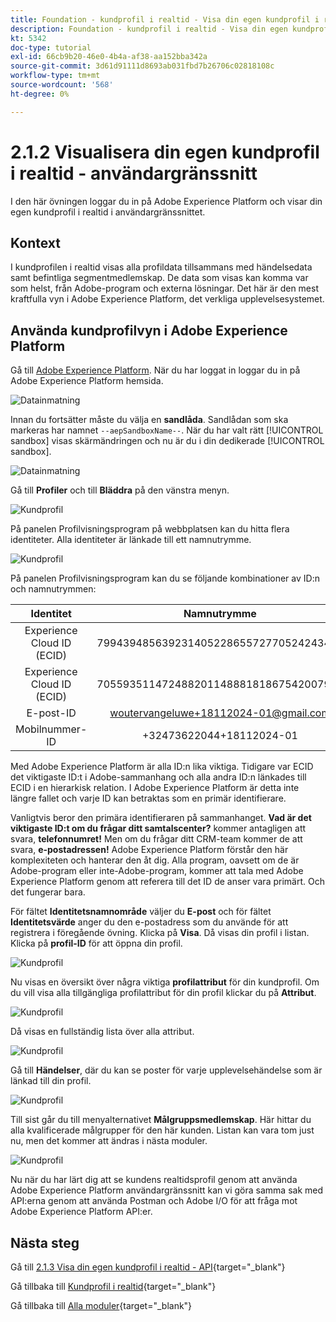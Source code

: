 ```yaml
---
title: Foundation - kundprofil i realtid - Visa din egen kundprofil i realtid - användargränssnitt
description: Foundation - kundprofil i realtid - Visa din egen kundprofil i realtid - användargränssnitt
kt: 5342
doc-type: tutorial
exl-id: 66cb9b20-46e0-4b4a-af38-aa152bba342a
source-git-commit: 3d61d91111d8693ab031fbd7b26706c02818108c
workflow-type: tm+mt
source-wordcount: '568'
ht-degree: 0%

---
```


# 2.1.2 Visualisera din egen kundprofil i realtid - användargränssnitt

I den här övningen loggar du in på Adobe Experience Platform och visar din egen kundprofil i realtid i användargränssnittet.

## Kontext

I kundprofilen i realtid visas alla profildata tillsammans med händelsedata samt befintliga segmentmedlemskap. De data som visas kan komma var som helst, från Adobe-program och externa lösningar. Det här är den mest kraftfulla vyn i Adobe Experience Platform, det verkliga upplevelsesystemet.

## Använda kundprofilvyn i Adobe Experience Platform

Gå till [Adobe Experience Platform](https://experience.adobe.com/platform). När du har loggat in loggar du in på Adobe Experience Platform hemsida.

![Datainmatning](../../datacollection/dc1.2/images/home.png)

Innan du fortsätter måste du välja en **sandlåda**. Sandlådan som ska markeras har namnet ``--aepSandboxName--``. När du har valt rätt [!UICONTROL sandbox] visas skärmändringen och nu är du i din dedikerade [!UICONTROL sandbox].

![Datainmatning](../../datacollection/dc1.2/images/sb1.png)

Gå till **Profiler** och till **Bläddra** på den vänstra menyn.

![Kundprofil](./images/homemenu.png)

På panelen Profilvisningsprogram på webbplatsen kan du hitta flera identiteter. Alla identiteter är länkade till ett namnutrymme.

![Kundprofil](./images/identities.png)

På panelen Profilvisningsprogram kan du se följande kombinationer av ID:n och namnutrymmen:

| Identitet | Namnutrymme |
|:-------------:| :---------------:|
| Experience Cloud ID (ECID) | 79943948563923140522865572770524243489 |
| Experience Cloud ID (ECID) | 70559351147248820114888181867542007989 |
| E-post-ID | woutervangeluwe+18112024-01@gmail.com |
| Mobilnummer-ID | +32473622044+18112024-01 |

Med Adobe Experience Platform är alla ID:n lika viktiga. Tidigare var ECID det viktigaste ID:t i Adobe-sammanhang och alla andra ID:n länkades till ECID i en hierarkisk relation. I Adobe Experience Platform är detta inte längre fallet och varje ID kan betraktas som en primär identifierare.

Vanligtvis beror den primära identifieraren på sammanhanget. **Vad är det viktigaste ID:t om du frågar ditt samtalscenter?** kommer antagligen att svara, **telefonnumret!** Men om du frågar ditt CRM-team kommer de att svara, **e-postadressen!** Adobe Experience Platform förstår den här komplexiteten och hanterar den åt dig. Alla program, oavsett om de är Adobe-program eller inte-Adobe-program, kommer att tala med Adobe Experience Platform genom att referera till det ID de anser vara primärt. Och det fungerar bara.

För fältet **Identitetsnamnområde** väljer du **E-post** och för fältet **Identitetsvärde** anger du den e-postadress som du använde för att registrera i föregående övning. Klicka på **Visa**. Då visas din profil i listan. Klicka på **profil-ID** för att öppna din profil.

![Kundprofil](./images/popupecid.png)

Nu visas en översikt över några viktiga **profilattribut** för din kundprofil. Om du vill visa alla tillgängliga profilattribut för din profil klickar du på **Attribut**.

![Kundprofil](./images/profile.png)

Då visas en fullständig lista över alla attribut.

![Kundprofil](./images/profilattr.png)

Gå till **Händelser**, där du kan se poster för varje upplevelsehändelse som är länkad till din profil.

![Kundprofil](./images/profileee.png)

Till sist går du till menyalternativet **Målgruppsmedlemskap**. Här hittar du alla kvalificerade målgrupper för den här kunden. Listan kan vara tom just nu, men det kommer att ändras i nästa moduler.

![Kundprofil](./images/profileseg.png)

Nu när du har lärt dig att se kundens realtidsprofil genom att använda Adobe Experience Platform användargränssnitt kan vi göra samma sak med API:erna genom att använda Postman och Adobe I/O för att fråga mot Adobe Experience Platform API:er.

## Nästa steg

Gå till [2.1.3 Visa din egen kundprofil i realtid - API](./ex3.md){target="_blank"}

Gå tillbaka till [Kundprofil i realtid](./real-time-customer-profile.md){target="_blank"}

Gå tillbaka till [Alla moduler](./../../../../overview.md){target="_blank"}
